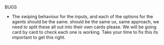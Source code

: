 BUGS
- The swiping behaviour for the inputs, and each of the options for the agents should be the same. should be the same ux, same approach, we need to split these all out into their own cards please. We will be going card by card to check each one is working. Take your time to fix this its important to get this right. 